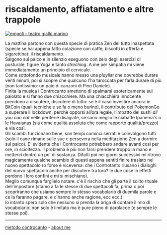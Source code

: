 # riscaldamento, affiatamento e altre trappole   

[![](https://live.staticflickr.com/65535/51791910022_3134f75b86_c.jpg "empoli - teatro giallo marino")](https://flic.kr/s/aHBqjzwAJ2)   

La mattina partono con questa specie di pratica Zen del tutto inaspettata (specie se hai appena fatto colazione con caffè, biscotti in offerta e sigarettina): il riscaldamento.  
Salgono sul palco e in silenzio eseguono con zelo degli esercizi di posturale, figure Yoga e tanto *streching*. A me per simpatia mi viene immediatamente un principio di cervicale.   
Come sottofondo musicale hanno messo una *playlist* che dovrebbe durare venti minuti, poi si scopre che qualcuno l'ha taroccata per farla durare di più (non tantissimo: un paio di canzoni di Pino Daniele).    
Finita la musica i Controcanto smettono di spalmarsi esotericamente sul paiolato e si fanno due chiacchiere. Ma una chiacchiera innocente prendono a discutere, discutere di tutto: se è il caso investire ancora in BitCoin (quali tecniche e se fa o meno burino), il contributo del PokemonGo a superare il lockdown, perchè opporsi all’ora legale, l’impatto del sushi *all you can eat* nelle periferie disagiate, se sono meglio le ciabatte Ipanema's o le Havaianas (sia come qualità assoluta che come rapporto qualità/prezzo) e via così.  
Gli scambi funzionano bene, son tempi cominci serrati e coinvolgono tutti  (solo il cane rimane sulle sue e persevera nella meditazione Zen a dormire sul palco). E’ evidente che i Controcanto potrebbero andare avanti così per ore, in scioltezza. Il problema è più non farsi prendere troppo la mano e metterci dentro un po’ di sostanza. Difatti poi nei giorni successivi mi ritrovo magicamente qualche scambio di questi appena sentiti finire traslato nel nuovo spettacolo (o forse è viceversa: che i Controtanto riusano i dialoghi del nuovo spettacolo anche per discutere tra loro? le due cose in effetti perdono i loro confini e mi si mischiano).  
Meglio comunque farglielo notare: c'è il rischio  che gli parte il solito rituale dell'impostore (stamo a fa le stesse di due spettacoli fa, prima o poi scopriranno che usiamo sempre lo stesso vocabolario di duemila parole e ce la faranno pagare, e c'hanno anche ragione, ecc ecc.).   
Io intanto spero solo che nessuno si prenda la briga di contare il mio di vocabolario: non solo è limitato ma è pure pieno di parolacce (e sempre le stesse poi). 

---   
[metodo controcanto](https://cacioman.github.io/controcanto000.html) - [about me](https://about.me/cacioman) 
